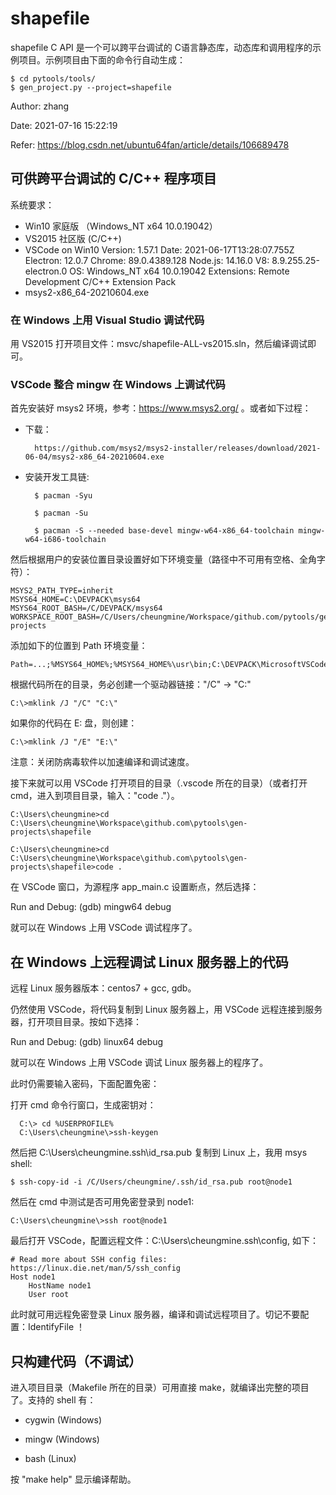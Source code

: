 # shapefile

shapefile C API 是一个可以跨平台调试的 C语言静态库，动态库和调用程序的示例项目。示例项目由下面的命令行自动生成：

    $ cd pytools/tools/
    $ gen_project.py --project=shapefile


Author: zhang

Date: 2021-07-16 15:22:19

Refer: https://blog.csdn.net/ubuntu64fan/article/details/106689478


## 可供跨平台调试的 C/C++ 程序项目

系统要求：

- Win10 家庭版 （Windows_NT x64 10.0.19042）
- VS2015 社区版 (C/C++)
- VSCode on Win10
        Version: 1.57.1
        Date: 2021-06-17T13:28:07.755Z
        Electron: 12.0.7
        Chrome: 89.0.4389.128
        Node.js: 14.16.0
        V8: 8.9.255.25-electron.0
        OS: Windows_NT x64 10.0.19042
        Extensions:
            Remote Development
            C/C++ Extension Pack
- msys2-x86_64-20210604.exe

### 在 Windows 上用 Visual Studio 调试代码

  用 VS2015 打开项目文件：msvc/shapefile-ALL-vs2015.sln，然后编译调试即可。

### VSCode 整合 mingw 在 Windows 上调试代码

首先安装好 msys2 环境，参考：https://www.msys2.org/ 。或者如下过程：

- 下载：

        https://github.com/msys2/msys2-installer/releases/download/2021-06-04/msys2-x86_64-20210604.exe

- 安装开发工具链:

        $ pacman -Syu
    
        $ pacman -Su
    
        $ pacman -S --needed base-devel mingw-w64-x86_64-toolchain mingw-w64-i686-toolchain

然后根据用户的安装位置目录设置好如下环境变量（路径中不可用有空格、全角字符）：

    MSYS2_PATH_TYPE=inherit
    MSYS64_HOME=C:\DEVPACK\msys64
    MSYS64_ROOT_BASH=/C/DEVPACK/msys64
    WORKSPACE_ROOT_BASH=/C/Users/cheungmine/Workspace/github.com/pytools/gen-projects

添加如下的位置到 Path 环境变量：

    Path=...;%MSYS64_HOME%;%MSYS64_HOME%\usr\bin;C:\DEVPACK\MicrosoftVSCode;C:\DEVPACK\MicrosoftVSCode\bin;

根据代码所在的目录，务必创建一个驱动器链接："/C" -> "C:\"

    C:\>mklink /J "/C" "C:\"

如果你的代码在 E: 盘，则创建：

    C:\>mklink /J "/E" "E:\"

注意：关闭防病毒软件以加速编译和调试速度。

接下来就可以用 VSCode 打开项目的目录（.vscode 所在的目录）（或者打开cmd，进入到项目目录，输入："code ."）。

    C:\Users\cheungmine>cd C:\Users\cheungmine\Workspace\github.com\pytools\gen-projects\shapefile

    C:\Users\cheungmine>cd C:\Users\cheungmine\Workspace\github.com\pytools\gen-projects\shapefile>code .

在 VSCode 窗口，为源程序 app_main.c 设置断点，然后选择：

  Run and Debug: (gdb) mingw64 debug

就可以在 Windows 上用 VSCode 调试程序了。

## 在 Windows 上远程调试 Linux  服务器上的代码

远程 Linux 服务器版本：centos7 + gcc, gdb。

仍然使用 VSCode，将代码复制到 Linux 服务器上，用 VSCode 远程连接到服务器，打开项目目录。按如下选择：

  Run and Debug: (gdb) linux64 debug

就可以在 Windows 上用 VSCode 调试 Linux 服务器上的程序了。

此时仍需要输入密码，下面配置免密：

打开 cmd 命令行窗口，生成密钥对：

      C:\> cd %USERPROFILE%
      C:\Users\cheungmine\>ssh-keygen

然后把 C:\Users\cheungmine\.ssh\id_rsa.pub 复制到 Linux 上，我用 msys shell:

    $ ssh-copy-id -i /C/Users/cheungmine/.ssh/id_rsa.pub root@node1

然后在 cmd 中测试是否可用免密登录到 node1:

    C:\Users\cheungmine\>ssh root@node1

最后打开 VSCode，配置远程文件：C:\Users\cheungmine\.ssh\config, 如下：

    # Read more about SSH config files: https://linux.die.net/man/5/ssh_config
    Host node1
        HostName node1
        User root

此时就可用远程免密登录 Linux 服务器，编译和调试远程项目了。切记不要配置：IdentifyFile ！

## 只构建代码（不调试）

进入项目目录（Makefile 所在的目录）可用直接 make，就编译出完整的项目了。支持的 shell 有：

- cygwin (Windows)

- mingw (Windows)

- bash (Linux)

按 "make help" 显示编译帮助。